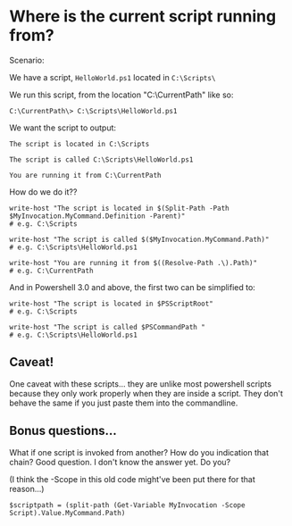 # Where is the current script running from?


Scenario:

We have a script, `HelloWorld.ps1` located in `C:\Scripts\`

We run this script, from the location "C:\CurrentPath\" like so:

    C:\CurrentPath\> C:\Scripts\HelloWorld.ps1 
	
	
We want the script to output:

    The script is located in C:\Scripts
	
	The script is called C:\Scripts\HelloWorld.ps1 
	
	You are running it from C:\CurrentPath
	
How do we do it??

	write-host "The script is located in $(Split-Path -Path $MyInvocation.MyCommand.Definition -Parent)" 
	# e.g. C:\Scripts
		
	write-host "The script is called $($MyInvocation.MyCommand.Path)"
	# e.g. C:\Scripts\HelloWorld.ps1 
		
	write-host "You are running it from $((Resolve-Path .\).Path)"
	# e.g. C:\CurrentPath



And in Powershell 3.0 and above, the first two can be simplified to:


	write-host "The script is located in $PSScriptRoot" 
	# e.g. C:\Scripts
	
	write-host "The script is called $PSCommandPath	"
	# e.g. C:\Scripts\HelloWorld.ps1 
	

## Caveat!
	
One caveat with these scripts... they are unlike most powershell scripts because they only work properly when they are inside a script. They don't behave the same if you just paste them into the commandline.


## Bonus questions...

What if one script is invoked from another? How do you indication that chain? Good question. I don't know the answer yet. Do you?

(I think the -Scope in this old code might've been put there for that reason...)

	$scriptpath = (split-path (Get-Variable MyInvocation -Scope Script).Value.MyCommand.Path)

